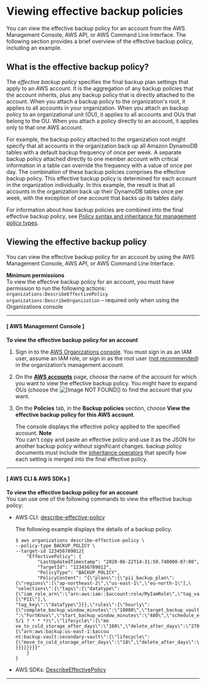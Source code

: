 # Viewing effective backup policies<a name="orgs_manage_policies_backup_effective"></a>

You can view the effective backup policy for an account from the AWS Management Console, AWS API, or AWS Command Line Interface\. The following section provides a brief overview of the effective backup policy, including an example\.

## What is the effective backup policy?<a name="effective-backup-policy-defined"></a>

The *effective backup policy* specifies the final backup plan settings that apply to an AWS account\. It is the aggregation of any backup policies that the account inherits, plus any backup policy that is directly attached to the account\. When you attach a backup policy to the organization's root, it applies to all accounts in your organization\. When you attach an backup policy to an organizational unit \(OU\), it applies to all accounts and OUs that belong to the OU\. When you attach a policy directly to an account, it applies only to that one AWS account\.

For example, the backup policy attached to the organization root might specify that all accounts in the organization back up all Amazon DynamoDB tables with a default backup frequency of once per week\. A separate backup policy attached directly to one member account with critical information in a table can override the frequency with a value of once per day\. The combination of these backup policies comprises the effective backup policy\. This effective backup policy is determined for each account in the organization individually\. In this example, the result is that all accounts in the organization back up their DynamoDB tables once per week, with the exception of one account that backs up its tables daily\.

For information about how backup policies are combined into the final effective backup policy, see [Policy syntax and inheritance for management policy types](orgs_manage_policies_inheritance_mgmt.md)\.

## Viewing the effective backup policy<a name="how-to-view-effective-backup-policy"></a>

You can view the effective backup policy for an account by using the AWS Management Console, AWS API, or AWS Command Line Interface\.

**Minimum permissions**  
To view the effective backup policy for an account, you must have permission to run the following actions:  
`organizations:DescribeEffectivePolicy`
`organizations:DescribeOrganization` – required only when using the Organizations console

------
#### [ AWS Management Console ]

**To view the effective backup policy for an account**

1. Sign in to the [AWS Organizations console](https://console.aws.amazon.com/organizations/v2)\. You must sign in as an IAM user, assume an IAM role, or sign in as the root user \([not recommended](https://docs.aws.amazon.com/IAM/latest/UserGuide/best-practices.html#lock-away-credentials)\) in the organization’s management account\. 

1. On the **[AWS accounts](https://console.aws.amazon.com/organizations/v2/home/accounts)** page, choose the name of the account for which you want to view the effective backup policy\. You might have to expand OUs \(choose the ![\[Image NOT FOUND\]](http://docs.aws.amazon.com/organizations/latest/userguide/images/console-expand.png)\) to find the account that you want\.

1. On the **Policies** tab, in the **Backup policies** section, choose **View the effective backup policy for this AWS account**\.

   The console displays the effective policy applied to the specified account\.
**Note**  
You can't copy and paste an effective policy and use it as the JSON for another backup policy without significant changes\. backup policy documents must include the [inheritance operators](orgs_manage_policies_inheritance_mgmt.md#policy-operators) that specify how each setting is merged into the final effective policy\. 

------
#### [ AWS CLI & AWS SDKs ]

**To view the effective backup policy for an account**  
You can use one of the following commands to view the effective backup policy:
+ AWS CLI: [describe\-effective\-policy](https://docs.aws.amazon.com/cli/latest/reference/organizations/describe-effective-policy.html)

  The following example displays the details of a backup policy\.

  ```
  $ aws organizations describe-effective-policy \
  --policy-type BACKUP_POLICY \
  --target-id 123456789012{
      "EffectivePolicy": {
          "LastUpdatedTimestamp": "2020-06-22T14:31:50.748000-07:00",
          "TargetId": "123456789012",
          "PolicyType": "BACKUP_POLICY",
          "PolicyContent": "{\"plans\":{\"pii_backup_plan\":{\"regions\":[\"ap-northeast-2\",\"us-east-1\",\"eu-north-1\"],\
  "selections\":{\"tags\":{\"datatype\":{\"iam_role_arn\":\"arn:aws:iam::$account:role/MyIamRole\",\"tag_value\":[\"PII\"],\
  "tag_key\":\"dataType\"}}},\"rules\":{\"hourly\":{\"complete_backup_window_minutes\":\"10080\",\"target_backup_vault_name\
  ":\"FortKnox\",\"start_backup_window_minutes\":\"480\",\"schedule_expression\":\"cron(0 5/1 ? * * *)\",\"lifecycle\":{\"mo
  ve_to_cold_storage_after_days\":\"180\",\"delete_after_days\":\"270\"},\"copy_actions\":{\"arn:aws:backup:us-east-1:$accou
  nt:backup-vault:secondary-vault\":{\"lifecycle\":{\"move_to_cold_storage_after_days\":\"10\",\"delete_after_days\":\"100\"
  }}}}}}}}"
      }
  }
  ```
+ AWS SDKs: [DescribeEffectivePolicy](https://docs.aws.amazon.com/organizations/latest/APIReference/API_DescribeEffectivePolicy.html) 

------